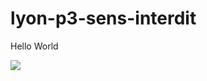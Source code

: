 # lyon-p3-sens-interdit


Hello World 

<img src="https://scontent-mrs2-1.xx.fbcdn.net/v/t1.0-9/44110750_2215427715413287_8668979324734406656_n.jpg?_nc_cat=110&_nc_sid=09cbfe&_nc_ohc=xg4Vw-s0a_oAX_VWasU&_nc_ht=scontent-mrs2-1.xx&oh=6f0a6e4e758abb526082520487b19c92&oe=5FA1B244">
